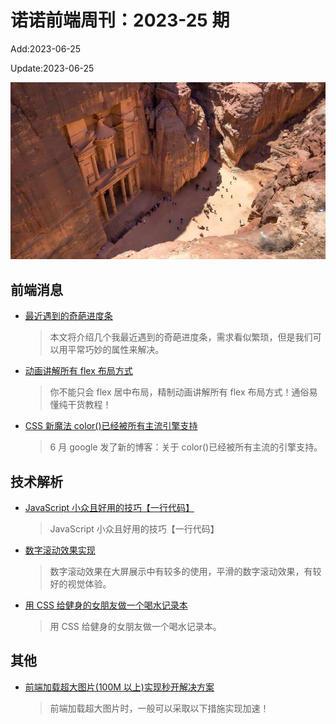 <!--
 * @Description: weekly-25
 * @Author: zoeblow
 * @Email: zoeblow@gmail.com
 * @Date: 2023-01-01 20:20:35
 * @LastEditors: zoeblow
 * @LastEditTime: 2023-06-25 16:35:04
 * @FilePath: \nuofe-weekly1\2023\weekly-25.md
 -->

# 诺诺前端周刊：2023-25 期

Add:2023-06-25

Update:2023-06-25

![202325](../images/2023/202325.jpg)

## 前端消息

- [最近遇到的奇葩进度条](https://juejin.cn/post/7244172094547492923)

  > 本文将介绍几个我最近遇到的奇葩进度条，需求看似繁琐，但是我们可以用平常巧妙的属性来解决。

- [动画讲解所有 flex 布局方式](https://juejin.cn/post/7117073020237119502)

  > 你不能只会 flex 居中布局，精制动画讲解所有 flex 布局方式！通俗易懂纯干货教程！

- [CSS 新魔法 color()已经被所有主流引擎支持](https://juejin.cn/post/7251394138258735160)

  > 6 月 google 发了新的博客：关于 color()已经被所有主流的引擎支持。

## 技术解析

- [JavaScript 小众且好用的技巧【一行代码】](https://juejin.cn/post/7228449980108423225)

  > JavaScript 小众且好用的技巧【一行代码】

- [数字滚动效果实现](https://juejin.cn/post/7226971906653929527)

  > 数字滚动效果在大屏展示中有较多的使用，平滑的数字滚动效果，有较好的视觉体验。

- [用 CSS 给健身的女朋友做一个喝水记录本](https://juejin.cn/post/7147529288164573192)

  > 用 CSS 给健身的女朋友做一个喝水记录本。

## 其他

- [前端加载超大图片(100M 以上)实现秒开解决方案](https://juejin.cn/post/7212270321622106170)

  > 前端加载超大图片时，一般可以采取以下措施实现加速！
